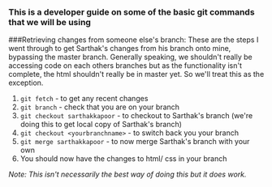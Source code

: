 ### This is a developer guide on some of the basic git commands that we will be using

###Retrieving changes from someone else's branch:
These are the steps I went through to get Sarthak's changes 
from his branch onto mine, bypassing the master branch.
Generally speaking, we shouldn't really be accessing code on each others 
branches but as the functionality isn't complete, the html shouldn't really be in master 
yet. So we'll treat this as the exception.

1. ```git fetch``` - to get any recent changes
2. ```git branch``` - check that you are on your branch
3. ```git checkout sarthakkapoor``` - to checkout to Sarthak's branch (we're doing this to get 
local copy of Sarthak's branch)
4. ```git checkout <yourbranchname>``` - to switch back you your branch 
5. ```git merge sarthakkapoor``` - to now merge Sarthak's branch with your own
6. You should now have the changes to html/ css in your branch

_Note: This isn't necessarily the best way of doing this but it does work._
